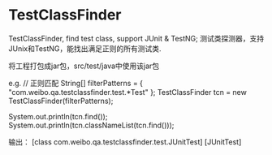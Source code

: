 # TestClassFinder
TestClassFinder, find test class, support JUnit &amp; TestNG;  测试类探测器，支持JUnix和TestNG，能找出满足正则的所有测试类.


将工程打包成jar包，src/test/java中使用该jar包

e.g.
// 正则匹配
String[] filterPatterns = { "com.weibo.qa.testclassfinder.test.*Test" };
TestClassFinder tcn = new TestClassFinder(filterPatterns);

System.out.println(tcn.find());
System.out.println(tcn.classNameList(tcn.find()));


输出：
[class com.weibo.qa.testclassfinder.test.JUnitTest]
[JUnitTest]
